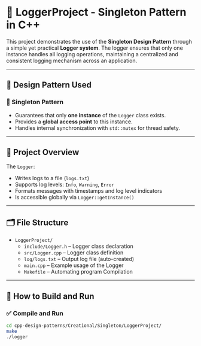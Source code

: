 # 📝 LoggerProject - Singleton Pattern in C++

This project demonstrates the use of the **Singleton Design Pattern** through a simple yet practical **Logger system**. The logger ensures that only one instance handles all logging operations, maintaining a centralized and consistent logging mechanism across an application.

---

## 🧠 Design Pattern Used

### 🧩 Singleton Pattern

- Guarantees that only **one instance** of the `Logger` class exists.
- Provides a **global access point** to this instance.
- Handles internal synchronization with `std::mutex` for thread safety.

---

## 🧪 Project Overview

The `Logger`:
- Writes logs to a file (`logs.txt`)
- Supports log levels: `Info`, `Warning`, `Error`
- Formats messages with timestamps and log level indicators
- Is accessible globally via `Logger::getInstance()`

---

## 🗂️ File Structure

- `LoggerProject/`
  - `include/Logger.h`  – Logger class declaration
  - `src/Logger.cpp`    – Logger class definition
  - `log/logs.txt`      – Output log file (auto-created)
  - `main.cpp`          – Example usage of the Logger
  - `Makefile`          – Automating program Compilation

---

## 🚀 How to Build and Run

### ✅ Compile and Run

```bash
cd cpp-design-patterns/Creational/Singleton/LoggerProject/
make
./logger
